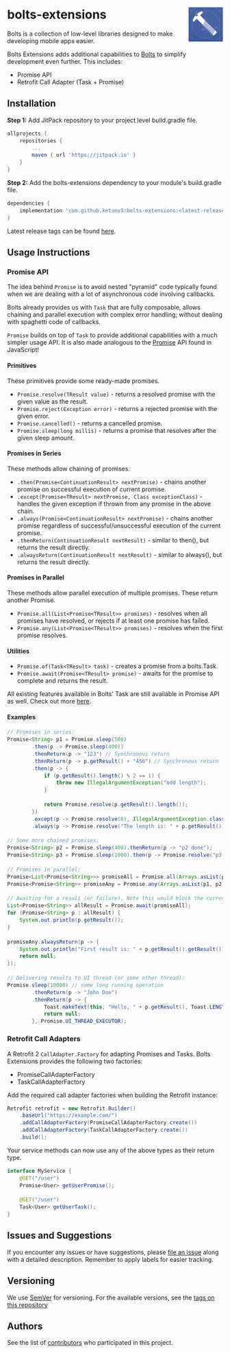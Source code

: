 # bolts-extensions <img src="./bolts.png" width="80" align="right" />

Bolts is a collection of low-level libraries designed to make developing mobile apps easier.

Bolts Extensions adds additional capabilities to [Bolts](https://github.com/BoltsFramework/Bolts-Android) to simplify development even further. This includes:

* Promise API
* Retrofit Call Adapter (Task + Promise)


## Installation

**Step 1:** Add JitPack repository to your project level build.gradle file.

```groovy
allprojects {
    repositories {
        ...
        maven { url 'https://jitpack.io' }
    }
}
```

**Step 2:** Add the bolts-extensions dependency to your module's build.gradle file.

```groovy
dependencies {
    implementation 'com.github.ketanv3:bolts-extensions:<latest-release>'
}
```

Latest release tags can be found [here](https://github.com/ketanv3/bolts-extensions/releases).


## Usage Instructions

### Promise API
The idea behind `Promise` is to avoid nested "pyramid" code typically found when we are dealing with a lot of asynchronous code involving callbacks.

Bolts already provides us with `Task` that are fully composable, allows chaining and parallel execution with complex error handling; without dealing with spaghetti code of callbacks.

`Promise` builds on top of `Task` to provide additional capabilities with a much simpler usage API. It is also made analogous to the [Promise](https://developer.mozilla.org/en-US/docs/Web/JavaScript/Reference/Global_Objects/Promise) API found in JavaScript!

#### Primitives
These primitives provide some ready-made promises.
* `Promise.resolve(TResult value)` - returns a resolved promise with the given value as the result.
* `Promise.reject(Exception error)` - returns a rejected promise with the given error.
* `Promise.cancelled()` - returns a cancelled promise.
* `Promise.sleep(long millis)` - returns a promise that resolves after the given sleep amount.

#### Promises in Series
These methods allow chaining of promises.
* `.then(Promise<ContinuationResult> nextPromise)` - chains another promise on successful execution of current promise.
* `.except(Promise<TResult> nextPromise, Class exceptionClass)` - handles the given exception if thrown from any promise in the above chain.
* `.always(Promise<ContinuationResult> nextPromise)` - chains another promise regardless of successful/unsuccessful execution of the current promise.
* `.thenReturn(ContinuationResult nextResult)` - similar to then(), but returns the result directly.
* `.alwaysReturn(ContinuationResult nextResult)` - similar to always(), but returns the result directly.

#### Promises in Parallel
These methods allow parallel execution of multiple promises. These return another Promise.
* `Promise.all(List<Promise<TResult>> promises)` - resolves when all promises have resolved, or rejects if at least one promise has failed.
* `Promise.any(List<Promise<TResult>> promises)` - resolves when the first promise resolves.

#### Utilities
* `Promise.of(Task<TResult> task)` - creates a promise from a bolts.Task.
* `Promise.await(Promise<TResult> promise)` - awaits for the promise to complete and returns the result.

All existing features available in Bolts' Task are still available in Promise API as well. Check out more [here](https://github.com/BoltsFramework/Bolts-Android).

#### Examples

```java
// Promises in series:
Promise<String> p1 = Promise.sleep(500)
        .then(p -> Promise.sleep(400))
        .thenReturn(p -> "123") // Synchronous return
        .thenReturn(p -> p.getResult() + "456") // Synchronous return
        .then(p -> {
            if (p.getResult().length() % 2 == 1) {
                throw new IllegalArgumentException("odd length");
            }

            return Promise.resolve(p.getResult().length());
        })
        .except(p -> Promise.resolve(0), IllegalArgumentException.class)
        .always(p -> Promise.resolve("The length is: " + p.getResult()));

// Some more chained promises:
Promise<String> p2 = Promise.sleep(400).thenReturn(p -> "p2 done");
Promise<String> p3 = Promise.sleep(1000).then(p -> Promise.resolve("p3 done"));

// Promises in parallel:
Promise<List<Promise<String>>> promiseAll = Promise.all(Arrays.asList(p1, p2, p3));
Promise<Promise<String>> promiseAny = Promise.any(Arrays.asList(p1, p2, p3));

// Awaiting for a result (or failure). Note this would block the current thread.
List<Promise<String>> allResult = Promise.await(promiseAll);
for (Promise<String> p : allResult) {
    System.out.println(p.getResult());
}

promiseAny.alwaysReturn(p -> {
    System.out.println("First result is: " + p.getResult().getResult());
    return null;
});

// Delivering results to UI thread (or some other thread):
Promise.sleep(10000) // some long running operation
        .thenReturn(p -> "John Doe")
        .thenReturn(p -> {
            Toast.makeText(this, "Hello, " + p.getResult(), Toast.LENGTH_SHORT).show();
            return null;
        }, Promise.UI_THREAD_EXECUTOR);
```


### Retrofit Call Adapters
A Retrofit 2 `CallAdapter.Factory` for adapting Promises and Tasks. Bolts Extensions provides the following two factories:
* PromiseCallAdapterFactory
* TaskCallAdapterFactory

Add the required call adapter factories when building the Retrofit instance:

```java
Retrofit retrofit = new Retrofit.Builder()
    .baseUrl("https://example.com/")
    .addCallAdapterFactory(PromiseCallAdapterFactory.create())
    .addCallAdapterFactory(TaskCallAdapterFactory.create())
    .build();
```

Your service methods can now use any of the above types as their return type.

```java
interface MyService {
    @GET("/user")
    Promise<User> getUserPromise();

    @GET("/user")
    Task<User> getUserTask();
}
```


## Issues and Suggestions
If you encounter any issues or have suggestions, please [file an issue](https://github.com/ketanv3/bolts-extensions/issues) along with a detailed description. Remember to apply labels for easier tracking.


## Versioning
We use [SemVer](http://semver.org/) for versioning. For the available versions, see the [tags on this repository](https://github.com/ketanv3/bolts-extensions/tags)


## Authors
See the list of [contributors](https://github.com/ketanv3/bolts-extensions/contributors) who participated in this project.